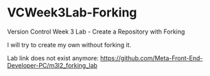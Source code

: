 # VCWeek3Lab-Forking

Version Control Week 3 Lab - Create a Repository with Forking

I will try to create my own without forking it.

Lab link does not exist anymore: https://github.com/Meta-Front-End-Developer-PC/m3l2_forking_lab
